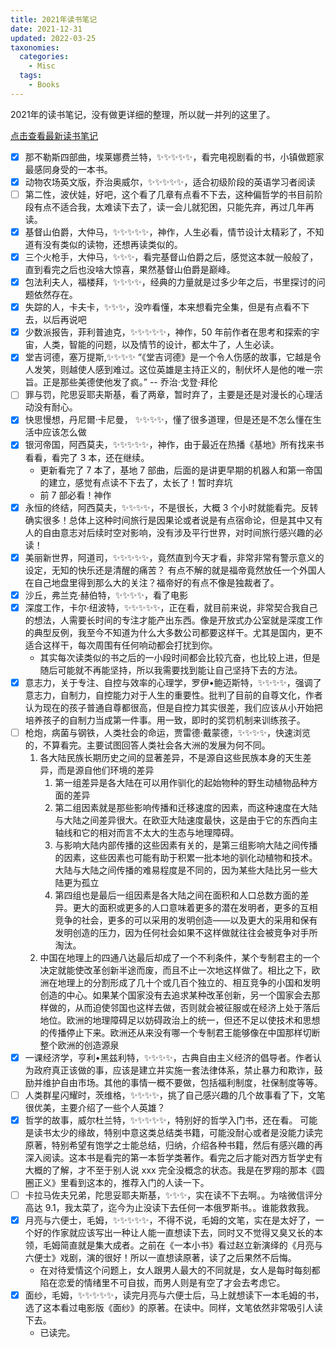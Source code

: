 ```yaml
---
title: 2021年读书笔记
date: 2021-12-31
updated: 2022-03-25
taxonomies:
  categories:
    - Misc
  tags:
    - Books
---
```


2021年的读书笔记，没有做更详细的整理，所以就一并列的这里了。

[点击查看最新读书笔记](content/books/_index.md)

<!-- more -->

- [x] 那不勒斯四部曲，埃莱娜费兰特，✨✨✨✨✨，看完电视剧看的书，小镇做题家最感同身受的一本书。
- [x] 动物农场英文版，乔治奥威尔，✨✨✨✨✨，适合初级阶段的英语学习者阅读
- [ ] 第二性，波伏娃，好吧，这个看了几章有点看不下去，这种偏哲学的书目前阶段有点不适合我，太难读下去了，读一会儿就犯困，只能先弃，再过几年再读。
- [x] 基督山伯爵，大仲马，✨✨✨✨✨，神作，人生必看，情节设计太精彩了，不知道有没有类似的读物，还想再读类似的。
- [x] 三个火枪手，大仲马，✨✨✨，看完基督山伯爵之后，感觉这本就一般般了，直到看完之后也没啥大惊喜，果然基督山伯爵是巅峰。
- [x] 包法利夫人，福楼拜，✨✨✨✨，经典的力量就是过多少年之后，书里探讨的问题依然存在。
- [x] 失踪的人，卡夫卡，✨✨✨，没咋看懂，本来想看完全集，但是有点看不下去，以后再说吧
- [x] 少数派报告，菲利普迪克，✨✨✨✨✨，神作，50 年前作者在思考和探索的宇宙，人类，智能的问题，以及情节的设计，都太牛了，人生必读。
- [x] 堂吉诃德，塞万提斯,✨✨✨✨ “《堂吉诃德》是一个令人伤感的故事，它越是令人发笑，则越使人感到难过。这位英雄是主持正义的，制伏坏人是他的唯一宗旨。正是那些美德使他发了疯。” -- 乔治·戈登·拜伦
- [ ] 罪与罚，陀思妥耶夫斯基，看了两章，暂时弃了，主要是还是对漫长的心理活动没有耐心。
- [x] 快思慢想，丹尼爾·卡尼曼， ✨✨✨✨，懂了很多道理，但是还是不怎么懂在生活中应该怎么做
- [x] 银河帝国，阿西莫夫，✨✨✨✨✨，神作，由于最近在热播《基地》所有找来书看看，看完了 3 本，还在继续。
  - 更新看完了 7 本了，基地 7 部曲，后面的是讲更早期的机器人和第一帝国的建立，感觉有点读不下去了，太长了！暂时弃坑
  - 前 7 部必看！神作
- [x] 永恒的终结，阿西莫夫，✨✨✨✨，不是很长，大概 3 个小时就能看完。反转确实很多！总体上这种时间旅行是因果论或者说是有点宿命论，但是其中又有人的自由意志对后续时空对影响，没有涉及平行世界，对时间旅行感兴趣的必读！
- [x] 美丽新世界，阿道司，✨✨✨✨✨，竟然直到今天才看，非常非常有警示意义的设定，无知的快乐还是清醒的痛苦？ 有点不解的就是福帝竟然放任一个外国人在自己地盘里得到那么大的关注？福帝好的有点不像是独裁者了。
- [x] 沙丘，弗兰克·赫伯特，✨✨✨✨，看了电影
- [x] 深度工作，卡尔·纽波特，✨✨✨✨✨，正在看，就目前来说，非常契合我自己的想法，人需要长时间的专注才能产出东西。像是开放式办公室就是深度工作的典型反例，我至今不知道为什么大多数公司都要这样干。尤其是国内，更不适合这样干，每次周围有任何响动都会打扰到你。
  - 其实每次读类似的书之后的一小段时间都会比较亢奋，也比较上进，但是随后可能就不再能坚持，所以我需要找到能让自己坚持下去的方法。
- [x] 意志力，关于专注、自控与效率的心理学，罗伊•鲍迈斯特，✨✨✨✨，强调了意志力，自制力，自控能力对于人生的重要性。批判了目前的自尊文化，作者认为现在的孩子普通自尊都很高，但是自控力其实很差，我们应该从小开始把培养孩子的自制力当成第一件事。用一致，即时的奖罚机制来训练孩子。
- [ ] 枪炮，病菌与钢铁，人类社会的命运，贾雷德·戴蒙德，✨✨✨✨，快速浏览的，不算看完。主要试图回答人类社会各大洲的发展为何不同。
  1. 各大陆民族长期历史之间的显著差异，不是源自这些民族本身的天生差异，而是源自他们环境的差异
     1. 第一组差异是各大陆在可以用作驯化的起始物种的野生动植物品种方面的差异
     2. 第二组因素就是那些影响传播和迁移速度的因素，而这种速度在大陆与大陆之间差异很大。在欧亚大陆速度最快，这是由于它的东西向主轴线和它的相对而言不太大的生态与地理障碍。
     3. 与影响大陆内部传播的这些因素有关的，是第三组影响大陆之间传播的因素，这些因素也可能有助于积累一批本地的驯化动植物和技术。大陆与大陆之间传播的难易程度是不同的，因为某些大陆比另一些大陆更为孤立
     4. 第四组也是最后一组因素是各大陆之间在面积和人口总数方面的差异。更大的面积或更多的人口意味着更多的潜在发明者，更多的互相竞争的社会，更多的可以采用的发明创造——以及更大的采用和保有发明创造的压力，因为任何社会如果不这样做就往往会被竞争对手所淘汰。
  2. 中国在地理上的四通八达最后却成了一个不利条件，某个专制君主的一个决定就能使改革创新半途而废，而且不止一次地这样做了。相比之下，欧洲在地理上的分割形成了几十个或几百个独立的、相互竞争的小国和发明创造的中心。如果某个国家没有去追求某种改革创新，另一个国家会去那样做的，从而迫使邻国也这样去做，否则就会被征服或在经济上处于落后地位。欧洲的地理障碍足以妨碍政治上的统一，但还不足以使技术和思想的传播停止下来。欧洲还从来没有哪一个专制君王能够像在中国那样切断整个欧洲的创造源泉
- [x] 一课经济学，亨利•黑兹利特，✨✨✨✨，古典自由主义经济的倡导者。作者认为政府真正该做的事，应该是建立并实施一套法律体系，禁止暴力和欺诈，鼓励并维护自由市场。其他的事情一概不要做，包括福利制度，社保制度等等。
- [ ] 人类群星闪耀时，茨维格，✨✨✨✨，挑了自己感兴趣的几个故事看了下，文笔很优美，主要介绍了一些个人英雄？
- [x] 哲学的故事，威尔杜兰特，✨✨✨✨✨，特别好的哲学入门书，还在看。 可能是读书太少的缘故，特别中意这类总结类书籍，可能没耐心或者是没能力读完原著，特别希望有饱学之士能总结，归纳，介绍各种书籍，然后有感兴趣的再深入阅读。这本书是看完的第一本哲学类著作。看完之后才能对西方哲学史有大概的了解，才不至于别人说 xxx 完全没概念的状态。我是在罗翔的那本《圆圈正义》里看到这本的，推荐入门的人读一下。
- [ ] 卡拉马佐夫兄弟，陀思妥耶夫斯基，✨✨✨，实在读不下去啊。。为啥微信评分高达 9.1，我太菜了，迄今为止没读下去任何一本俄罗斯书。。谁能救救我。
- [x] 月亮与六便士，毛姆，✨✨✨✨✨，不得不说，毛姆的文笔，实在是太好了，一个好的作家就应该写出一种让人能一直想读下去，同时又不觉得又臭又长的本领，毛姆简直就是集大成者。之前在《一本小书》看过赵立新演绎的《月亮与六便士》戏剧，演的很好！所以一直想读原著，读了之后果然不后悔。
  - 在对待爱情这个问题上，女人跟男人最大的不同就是，女人是每时每刻都陷在恋爱的情绪里不可自拔，而男人则是有空了才会去考虑它。
- [x] 面纱，毛姆，✨✨✨✨✨，读完月亮与六便士后，马上就想读下一本毛姆的书，选了这本看过电影版《面纱》的原著。在读中。同样，文笔依然非常吸引人读下去。
  - 已读完。
